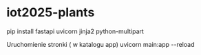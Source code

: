 # iot2025-plants

pip install fastapi uvicorn jinja2 python-multipart

Uruchomienie stronki ( w katalogu app)
uvicorn main:app --reload
